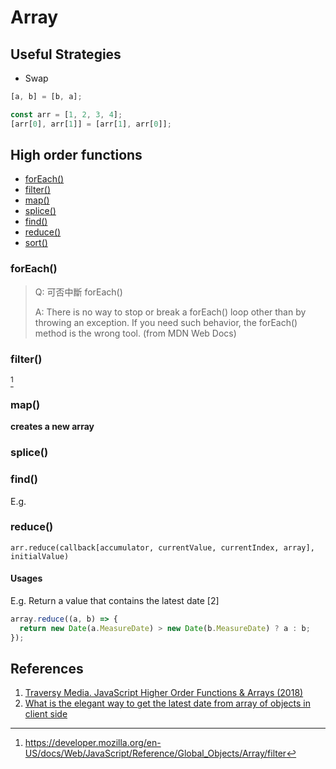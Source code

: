 # Array

## Useful Strategies

- Swap

```javascript
[a, b] = [b, a];

const arr = [1, 2, 3, 4];
[arr[0], arr[1]] = [arr[1], arr[0]];
```

## High order functions

+ [forEach()](#foreach)
+ [filter()](#filter)
+ [map()](#map)
+ [splice()](#splice)
+ [find()](#find)
+ [reduce()](#reduce)
+ [sort()](sort)

### forEach()

> Q: 可否中斷 forEach()
> 
> A: There is no way to stop or break a forEach() loop other than by throwing an exception. If you need such behavior, the forEach() method is the wrong tool. (from MDN Web Docs)

### filter()

[^1]

### map()

**creates a new array**

### splice()

### find()

E.g.

### reduce()

```
arr.reduce(callback[accumulator, currentValue, currentIndex, array], initialValue)
```

#### Usages

E.g.
Return a value that contains the latest date [2]
```Javascript
array.reduce((a, b) => {
  return new Date(a.MeasureDate) > new Date(b.MeasureDate) ? a : b;
});
```

## References

1. [Traversy Media. JavaScript Higher Order Functions & Arrays (2018)](https://youtu.be/rRgD1yVwIvE)
2. [What is the elegant way to get the latest date from array of objects in client side](https://stackoverflow.com/questions/36577205/what-is-the-elegant-way-to-get-the-latest-date-from-array-of-objects-in-client-s)

[^1]: https://developer.mozilla.org/en-US/docs/Web/JavaScript/Reference/Global_Objects/Array/filter
